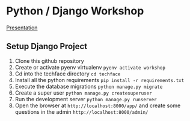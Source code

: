 # Python / Django Workshop 

[Presentation](https://docs.google.com/presentation/d/1Ajh-sdFcTWu0pmPWEP3PohCnFd5iyIXWDjG8e3JS0_k/edit?usp=sharing)

## Setup Django Project
1. Clone this github repository
1. Create or activate pyenv virtualenv `pyenv activate workshop`
1. Cd into the techface directory `cd techface`
1. Install all the python requirements `pip install -r requirements.txt`
1. Execute the database migrations `python manage.py migrate`
1. Create a super user `python manage.py createsuperuser`
1. Run the development server `python manage.py runserver`
1. Open the browser at `http://localhost:8000/app/` and create some questions in the admin `http://localhost:8000/admin/`